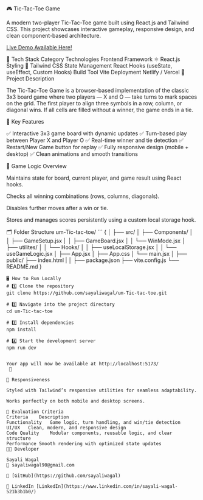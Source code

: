 🎮 Tic-Tac-Toe Game
 
A modern two-player Tic-Tac-Toe game built using React.js and Tailwind CSS.
This project showcases interactive gameplay, responsive design, and clean component-based architecture.

 [Live Demo Available Here!](https://umtictactoe.netlify.app/)

🚀 Tech Stack
Category	Technologies
Frontend Framework	⚛️ React.js
Styling	🎨 Tailwind CSS
State Management	React Hooks (useState, useEffect, Custom Hooks)
Build Tool	Vite
Deployment	Netlify / Vercel
🧾 Project Description

The Tic-Tac-Toe Game is a browser-based implementation of the classic 3x3 board game where two players — X and O — take turns to mark spaces on the grid.
The first player to align three symbols in a row, column, or diagonal wins.
If all cells are filled without a winner, the game ends in a tie.

🎯 Key Features

✅ Interactive 3x3 game board with dynamic updates
✅ Turn-based play between Player X and Player O
✅ Real-time winner and tie detection
✅ Restart/New Game button for replay
✅ Fully responsive design (mobile + desktop)
✅ Clean animations and smooth transitions

🧠 Game Logic Overview

Maintains state for board, current player, and game result using React hooks.

Checks all winning combinations (rows, columns, diagonals).

Disables further moves after a win or tie.

Stores and manages scores persistently using a custom local storage hook.

🗂️ Folder Structure
um-Tic-tac-toe/
	```
{
│
├── src/
│   ├── Components/
│   │   ├── GameSetup.jsx
│   │   ├── GameBoard.jsx
│   │   └── WinMode.jsx
│   ├── utilites/
│   │   └── Hooks/
│   │       ├── useLocalStorage.jsx
│   │       └── useGameLogic.jsx
│   ├── App.jsx
│   ├── App.css
│   └── main.jsx
│
├── public/
├── index.html
|
│
├── package.json
├── vite.config.js
└── README.md
}
```
🖥️ How to Run Locally
# 1️⃣ Clone the repository
git clone https://github.com/sayaliwagal/um-Tic-tac-toe.git

# 2️⃣ Navigate into the project directory
cd um-Tic-tac-toe

# 3️⃣ Install dependencies
npm install

# 4️⃣ Start the development server
npm run dev


Your app will now be available at http://localhost:5173/
 🎉

📱 Responsiveness

Styled with Tailwind’s responsive utilities for seamless adaptability.

Works perfectly on both mobile and desktop screens.

🧪 Evaluation Criteria
Criteria	Description
Functionality	Game logic, turn handling, and win/tie detection
UI/UX	Clean, modern, and responsive design
Code Quality	Modular components, reusable logic, and clear structure
Performance	Smooth rendering with optimized state updates
🧑‍💻 Developer

Sayali Wagal
📧 sayaliwagal90@gmail.com

🔗 [GitHub](https://github.com/sayaliwagal)

💼 LinkedIn [LinkedIn](https://www.linkedin.com/in/sayali-wagal-521b3b1b0/)


	
	